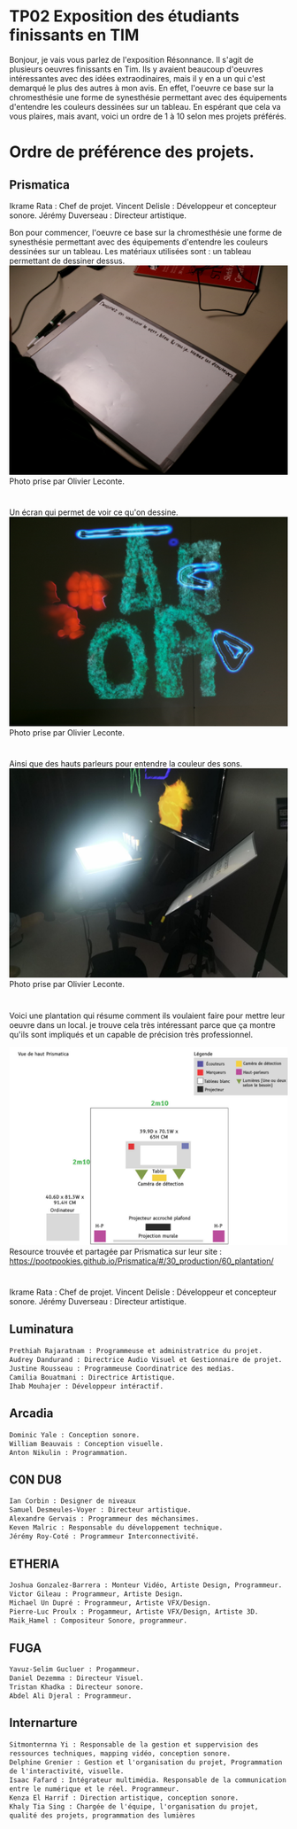  # TP02 Exposition des étudiants finissants en TIM
Bonjour, je vais vous parlez de l'exposition Résonnance. Il s'agit de plusieurs oeuvres finissants en Tim. Ils y avaient beaucoup d'oeuvres intéressantes avec des idées extraodinaires, mais il y en a un qui c'est demarqué le plus des autres à mon avis.
En effet, l'oeuvre ce base sur la chromesthésie une forme de synesthésie permettant avec des équipements d'entendre les couleurs dessinées sur un tableau. En espérant que cela va vous plaires, mais avant, voici un 
ordre de 1 à 10 selon mes projets préférés.




# Ordre de préférence des projets.

## Prismatica

   Ikrame Rata : Chef de projet.
   Vincent Delisle : Développeur et concepteur sonore. 
   Jérémy Duverseau : Directeur artistique.

Bon pour commencer, l'oeuvre ce base sur la chromesthésie une forme de synesthésie permettant avec des équipements d'entendre les couleurs dessinées sur un tableau.
Les matériaux utilisées sont : 
un tableau permettant de dessiner dessus.
![photo](media//Prismatica_tableau_à_dessiner_vue_de_coté.JPG)
Photo prise par Olivier Leconte.
#
Un écran qui permet de voir ce qu'on dessine. 
![photo](media/Prismatica_tableau_mouvement_face.JPG)
Photo prise par Olivier Leconte.
#
Ainsi que des hauts parleurs pour entendre la couleur des sons.
![photo](media/Prismatica_finale_ensemble.jpg)
  Photo prise par Olivier Leconte.
#
Voici une plantation qui résume comment ils voulaient faire pour mettre leur oeuvre dans un local. je trouve cela très intéressant parce que ça montre qu'ils sont impliqués et un capable de précision très professionnel.

![photo](media/Prismatica_plantation.jpg)
Resource trouvée et partagée par Prismatica sur leur site :  https://pootpookies.github.io/Prismatica/#/30_production/60_plantation/ 
#
 
  Ikrame Rata : Chef de projet.
  Vincent Delisle : Développeur et concepteur sonore. 
  Jérémy Duverseau : Directeur artistique.

## Luminatura








    
    Prethiah Rajaratnam : Programmeuse et administratrice du projet.
    Audrey Dandurand : Directrice Audio Visuel et Gestionnaire de projet.
    Justine Rousseau : Programmeuse Coordinatrice des medias.
    Camilia Bouatmani : Directrice Artistique. 
    Ihab Mouhajer : Développeur intéractif.

## Arcadia

    Dominic Yale : Conception sonore.
    William Beauvais : Conception visuelle.
    Anton Nikulin : Programmation.

 ## C0N DU8

    Ian Corbin : Designer de niveaux
    Samuel Desmeules-Voyer : Directeur artistique.
    Alexandre Gervais : Programmeur des méchansimes.
    Keven Malric : Responsable du développement technique.
    Jérémy Roy-Coté : Programmeur Interconnectivité.
     
 ## ETHERIA

    Joshua Gonzalez-Barrera : Monteur Vidéo, Artiste Design, Programmeur.
    Victor Gileau : Programmeur, Artiste Design.
    Michael Un Dupré : Programmeur, Artiste VFX/Design.
    Pierre-Luc Proulx : Progammeur, Artiste VFX/Design, Artiste 3D.
    Maik_Hamel : Compositeur Sonore, programmeur.


## FUGA

    Yavuz-Selim Gucluer : Progammeur.
    Daniel Dezemma : Directeur Visuel.
    Tristan Khadka : Directeur sonore.
    Abdel Ali Djeral : Programmeur.

## Internarture 

    Sitmonternna Yi : Responsable de la gestion et suppervision des ressources techniques, mapping vidéo, conception sonore.
    Delphine Grenier : Gestion et l'organisation du projet, Programmation de l'interactivité, visuelle.
    Isaac Fafard : Intégrateur multimédia. Responsable de la communication entre le numérique et le réel. Programmeur.
    Kenza El Harrif : Direction artistique, conception sonore.
    Khaly Tia Sing : Chargée de l'équipe, l'organisation du projet, qualité des projets, programmation des lumières
